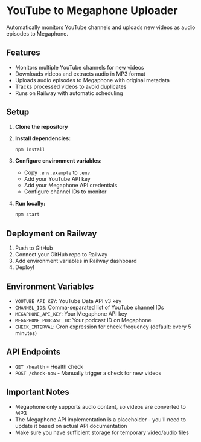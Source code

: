 # YouTube to Megaphone Uploader

Automatically monitors YouTube channels and uploads new videos as audio episodes to Megaphone.

## Features

- Monitors multiple YouTube channels for new videos
- Downloads videos and extracts audio in MP3 format
- Uploads audio episodes to Megaphone with original metadata
- Tracks processed videos to avoid duplicates
- Runs on Railway with automatic scheduling

## Setup

1. **Clone the repository**

2. **Install dependencies:**
   ```bash
   npm install
   ```

3. **Configure environment variables:**
   - Copy `.env.example` to `.env`
   - Add your YouTube API key
   - Add your Megaphone API credentials
   - Configure channel IDs to monitor

4. **Run locally:**
   ```bash
   npm start
   ```

## Deployment on Railway

1. Push to GitHub
2. Connect your GitHub repo to Railway
3. Add environment variables in Railway dashboard
4. Deploy!

## Environment Variables

- `YOUTUBE_API_KEY`: YouTube Data API v3 key
- `CHANNEL_IDS`: Comma-separated list of YouTube channel IDs
- `MEGAPHONE_API_KEY`: Your Megaphone API key
- `MEGAPHONE_PODCAST_ID`: Your podcast ID on Megaphone
- `CHECK_INTERVAL`: Cron expression for check frequency (default: every 5 minutes)

## API Endpoints

- `GET /health` - Health check
- `POST /check-now` - Manually trigger a check for new videos

## Important Notes

- Megaphone only supports audio content, so videos are converted to MP3
- The Megaphone API implementation is a placeholder - you'll need to update it based on actual API documentation
- Make sure you have sufficient storage for temporary video/audio files